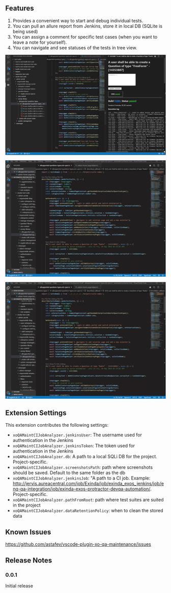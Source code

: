 ## Features

1. Provides a convenient way to start and debug individual tests.
2. You can pull an allure report from Jenkins, store it in local DB (SQLite is being used)
3. You can assign a comment for specific test cases (when you want to leave a note for yourself).
4. You can navigate and see statuses of the tests in tree view.

![IDE View](./Capture.png)

![Demo](./demo1.gif)

![Pulling a build](./demo1.gif)

## Extension Settings

This extension contributes the following settings:
* `xoQAMaintCIJobAnalyzer.jenkinsUser`: The username used for authentication in the Jenkins
* `xoQAMaintCIJobAnalyzer.jenkinsToken`: The token used for authentication in the Jenkins
* `xoQAMaintCIJobAnalyzer.db`: A path to a local SQLi DB for the project. Project-specific.
* `xoQAMaintCIJobAnalyzer.screenshotsPath`: path where screenshots should be saved. Default to the same folder as the db
* `xoQAMaintCIJobAnalyzer.jenkinsJob`: "A path to a CI job. Example: http://jervis.aureacentral.com/job/Exinda/job/exinda_exos_jenkins/job/enq-qa-integration/job/exinda-exos-protractor-devqa-automation/. Project-specific.
* `xoQAMaintCIJobAnalyzer.pathFromRoot`: path where test suites are suited in the project
* `xoQAMaintCIJobAnalyzer.dataRetentionPolicy`: when to clean the stored data

## Known Issues

https://github.com/astafev/vscode-plugin-xo-qa-maintenance/issues

## Release Notes

### 0.0.1

Initial release
